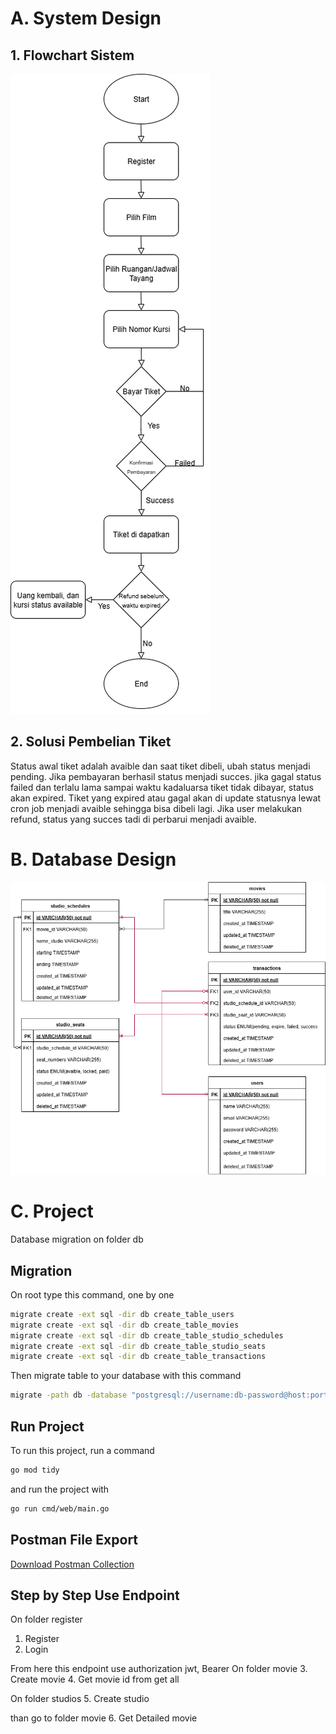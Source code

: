 # A. System Design
## 1. Flowchart Sistem
![Flowchart Sistem](./assets/dokumentation/image/Flowchart_Bioskop.drawio.png)

##  2. Solusi Pembelian Tiket
Status awal tiket adalah avaible dan saat tiket dibeli, ubah status menjadi pending. Jika pembayaran berhasil status menjadi succes. jika gagal status failed dan terlalu lama sampai waktu kadaluarsa tiket tidak dibayar, status akan expired. Tiket yang expired atau gagal akan di update statusnya lewat cron job menjadi avaible sehingga bisa dibeli lagi. Jika user melakukan refund, status yang succes tadi di perbarui menjadi avaible.

# B. Database Design
![ERD Bioskop](./assets/dokumentation/image/ERD_Bioskop.drawio.png)

# C. Project
Database migration on folder db

## Migration
On root type this command, one by one

```bash
migrate create -ext sql -dir db create_table_users
migrate create -ext sql -dir db create_table_movies
migrate create -ext sql -dir db create_table_studio_schedules
migrate create -ext sql -dir db create_table_studio_seats
migrate create -ext sql -dir db create_table_transactions
```

Then migrate table to your database with this command

```bash
migrate -path db -database "postgresql://username:db-password@host:port/db-name?sslmode=disable" up
```

## Run Project
To run this project, run a command

```bash
go mod tidy
```

and run the project with
```bash
go run cmd/web/main.go
```


## Postman File Export
[Download Postman Collection](./assets/dokumentation/postman/be_latihan_mkp.postman_collection.json)


## Step by Step Use Endpoint
On folder register
1. Register
2. Login

From here this endpoint use authorization jwt, Bearer <token>
On folder movie
3. Create movie
4. Get movie id from get all

On folder studios
5. Create studio 

than go to folder movie
6. Get Detailed movie

